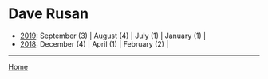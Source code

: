 # Dave Rusan

  * [2019](./dave-rusan-2019.md): 
      September (3) | 
      August (4) | 
      July (1) | 
      January (1) | 
  * [2018](./dave-rusan-2018.md): 
      December (4) | 
      April (1) | 
      February (2) | 

----

[Home](../)
